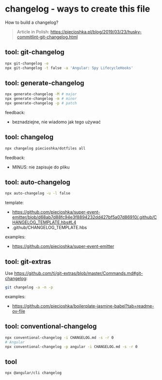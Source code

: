# changelog - ways to create this file

How to build a changelog?

> Article in Polish: https://piecioshka.pl/blog/2019/03/23/husky-commitlint-git-changelog.html

## tool: git-changelog

```bash
npx git-changelog -e
npx git-changelog -t false -a 'Angular: Spy LifecycleHooks'
```

## tool: generate-changelog

```bash
npx generate-changelog -M # major
npx generate-changelog -m # minor
npx generate-changelog -p # patch
```

feedback:

- beznadziejne, nie wiadomo jak tego używać

## tool: changelog

```bash
npx changelog piecioshka/dotfiles all
```

feedback:

- MINUS: nie zapisuje do pliku

## tool: auto-changelog

```bash
npx auto-changelog -u -l false
```

template:

- https://github.com/piecioshka/super-event-emitter/blob/d68ab7d88fc94e3f8894232dd427bf5a07d86910/.github/CHANGELOG_TEMPLATE.hbs#L4
- .github/CHANGELOG_TEMPLATE.hbs

examples:

- https://github.com/piecioshka/super-event-emitter

## tool: git-extras

Use https://github.com/tj/git-extras/blob/master/Commands.md#git-changelog:

```bash
git changelog -a -n -p
```

examples:

- https://github.com/piecioshka/boilerplate-jasmine-babel?tab=readme-ov-file

## tool: conventional-changelog

```bash
npx conventional-changelog -i CHANGELOG.md -s -r 0
# Angular
npx conventional-changelog -p angular -i CHANGELOG.md -s -r 0
```

## tool

```bash
npx @angular/cli changelog
```
